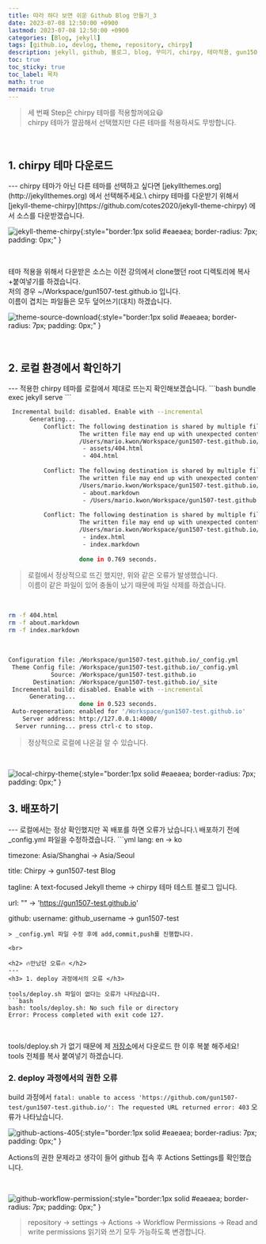 ```yaml
---
title: 따라 하다 보면 쉬운 Github Blog 만들기_3
date: 2023-07-08 12:50:00 +0900
lastmod: 2023-07-08 12:50:00 +0900
categories: [Blog, jekyll]
tags: [github.io, devlog, theme, repository, chirpy]
description: jekyll, github, 블로그, blog, 꾸미기, chirpy, 테마적용, gun1507
toc: true
toc_sticky: true
toc_label: 목차
math: true
mermaid: true
---
```


> 세 번째 Step은 chirpy 테마를 적용할꺼에요😃\
> chirpy 테마가 깔끔해서 선택했지만 다른 테마를 적용하셔도 무방합니다.

<br>

<h2> 1. chirpy 테마 다운로드 </h2>
---
chirpy 테마가 아닌 다른 테마를 선택하고 싶다면 [jekyllthemes.org](http://jekyllthemes.org) 에서 선택해주세요.\
chirpy 테마를 다운받기 위해서 [jekyll-theme-chirpy](https://github.com/cotes2020/jekyll-theme-chirpy) 에서 소스를 다운받겠습니다.

![jekyll-theme-chirpy](/assets/img/jekyll-theme-chirpy.png){:style="border:1px solid #eaeaea; border-radius: 7px; padding: 0px;" }

<br>

테마 적용을 위해서 다운받은 소스는 이전 강의에서 clone했던 root 디렉토리에 복사+붙여넣기를 하겠습니다.\
저의 경우 ~/Workspace/gun1507-test.github.io 입니다.\
이름이 겹치는 파일들은 모두 덮어쓰기(대치) 하겠습니다.

![theme-source-download](/assets/img/theme-source-download.png){:style="border:1px solid #eaeaea; border-radius: 7px; padding: 0px;" }

<br>

<h2> 2. 로컬 환경에서 확인하기 </h2>
---
적용한 chirpy 테마를 로컬에서 제대로 뜨는지 확인해보겠습니다.
```bash
bundle exec jekyll serve
```

<br>

```bash
 Incremental build: disabled. Enable with --incremental
      Generating... 
          Conflict: The following destination is shared by multiple files.
                    The written file may end up with unexpected contents.
                    /Users/mario.kwon/Workspace/gun1507-test.github.io/_site/404.html
                     - assets/404.html
                     - 404.html
                    
          Conflict: The following destination is shared by multiple files.
                    The written file may end up with unexpected contents.
                    /Users/mario.kwon/Workspace/gun1507-test.github.io/_site/about/index.html
                     - about.markdown
                     - /Users/mario.kwon/Workspace/gun1507-test.github.io/_tabs/about.md
                    
          Conflict: The following destination is shared by multiple files.
                    The written file may end up with unexpected contents.
                    /Users/mario.kwon/Workspace/gun1507-test.github.io/_site/index.html
                     - index.html
                     - index.markdown
                    
                    done in 0.769 seconds.
```
> 로컬에서 정상적으로 뜨긴 했지만, 위와 같은 오류가 발생했습니다.\
> 이름이 같은 파일이 있어 충돌이 났기 때문에 파일 삭제를 하겠습니다.

<br>

```bash
rm -f 404.html
rm -f about.markdown
rm -f index.markdown
```

<br>

```bash
Configuration file: /Workspace/gun1507-test.github.io/_config.yml
 Theme Config file: /Workspace/gun1507-test.github.io/_config.yml
            Source: /Workspace/gun1507-test.github.io
       Destination: /Workspace/gun1507-test.github.io/_site
 Incremental build: disabled. Enable with --incremental
      Generating... 
                    done in 0.523 seconds.
 Auto-regeneration: enabled for '/Workspace/gun1507-test.github.io'
    Server address: http://127.0.0.1:4000/
  Server running... press ctrl-c to stop.

```
> 정상적으로 로컬에 나온걸 알 수 있습니다.

<br>

![local-chirpy-theme](/assets/img/local-chirpy-theme.png){:style="border:1px solid #eaeaea; border-radius: 7px; padding: 0px;" }

<h2> 3. 배포하기 </h2>
---
로컬에서는 정상 확인했지만 꼭 배포를 하면 오류가 났습니다.\
배포하기 전에 _config.yml 파일을 수정하겠습니다.
```yml
lang: en -> ko

timezone: Asia/Shanghai -> Asia/Seoul

title: Chirpy -> gun1507-test Blog

tagline: A text-focused Jekyll theme  -> chirpy 테마 테스트 블로그 입니다.

url: "" -> 'https://gun1507-test.github.io'

github:
  username: github_username -> gun1507-test
```
> _config.yml 파일 수정 후에 add,commit,push를 진행합니다.

<br>

<h2> 🔥만났던 오류🔥 </h2>
---
<h3> 1. deploy 과정에서의 오류 </h3>

tools/deploy.sh 파일이 없다는 오류가 나타났습니다.
```bash
bash: tools/deploy.sh: No such file or directory
Error: Process completed with exit code 127.
```

<br>

tools/deploy.sh 가 없기 때문에 제 [저장소](https://github.com/gun1507/gun1507.github.io/tree/main)에서 다운로드 한 이후 복붙 해주세요!\
tools 전체를 복사 붙여넣기 하겠습니다.

<h3> 2. deploy 과정에서의 권한 오류 </h3>

build 과정에서 `fatal: unable to access 'https://github.com/gun1507-test/gun1507-test.github.io/': The requested URL returned error: 403` 오류가 나타났습니다.

![github-actions-405](/assets/img/github-actions-403.png){:style="border:1px solid #eaeaea; border-radius: 7px; padding: 0px;" }

Actions의 권한 문제라고 생각이 들어 github 접속 후 Actions Settings를 확인했습니다.

<br>

![github-workflow-permission](/assets/img/github-workflow-permission.png){:style="border:1px solid #eaeaea; border-radius: 7px; padding: 0px;" }
> repository -> settings -> Actions -> Workflow Permissions -> Read and write permissions
> 읽기와 쓰기 모두 가능하도록 변경합니다.